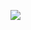 [![](https://mermaid.ink/img/pako:eNqVkcFuwjAMhl_FyqmVygv0MGlQyiaBdoDT1ItHDI3WOFXqaEOId5_bwrTrckgc__6c2L6aY7BkSnOO2LdwqBoGXc9ZhYIDSQ6LxRMss1e21JNuLIBsofq91YSSIg35TC4nYHVddYTs-AzSEozJbrO-GvUq2wt5r3L-x7tWb-i_QrSPZOspWZ3V7hsQBn2O-EjQEZ9bAQlwUsFxn-QOVP8F6gnYZG9M0AaBSL3WohyKC1zA2n-QtWMdW7xQvFObiXrJtvvDDphSxE4P0a9_5qYwnqJHZ7Wr1zG-MdoDT40p1bR0wtRJYxq-aSgmCfsLH00pMVFhUm9RqHKo8_CmPGE3qJeskxB386SmgRWmR34P4RFz-wFvH5HT)](https://mermaid-js.github.io/mermaid-live-editor/edit#pako:eNqVkcFuwjAMhl_FyqmVygv0MGlQyiaBdoDT1ItHDI3WOFXqaEOId5_bwrTrckgc__6c2L6aY7BkSnOO2LdwqBoGXc9ZhYIDSQ6LxRMss1e21JNuLIBsofq91YSSIg35TC4nYHVddYTs-AzSEozJbrO-GvUq2wt5r3L-x7tWb-i_QrSPZOspWZ3V7hsQBn2O-EjQEZ9bAQlwUsFxn-QOVP8F6gnYZG9M0AaBSL3WohyKC1zA2n-QtWMdW7xQvFObiXrJtvvDDphSxE4P0a9_5qYwnqJHZ7Wr1zG-MdoDT40p1bR0wtRJYxq-aSgmCfsLH00pMVFhUm9RqHKo8_CmPGE3qJeskxB386SmgRWmR34P4RFz-wFvH5HT)
